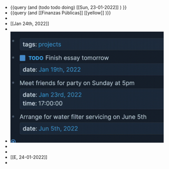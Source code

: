 - {{query (and (todo todo doing) [[Sun, 23-01-2022]] ) }}
- {{query (and [[Finanzas Públicas]] [[yellow]] )}}
-
- [[Jan 24th, 2022]]
-
- ![image.png](../assets/image_1642943904681_0.png)
-
-
- [[E, 24-01-2022]]
-